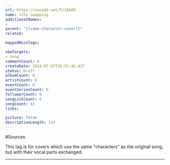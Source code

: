 ```yaml
---
url: https://vocadb.net/T/10689
name: role swapping
additionalNames: 
- 
parent: "[[same-character-cover]]"
related:

mappedNicoTags:

newTargets:
- song
commentCount: 0
createDate: 2024-07-07T16:55:42.437
status: Draft
albumCount: 0
artistCount: 0
eventCount: 0
eventSeriesCount: 0
followerCount: 0
songListCount: 0
songCount: 43
links: 

picture: false
descriptionLength: 114
---
```


#Sources

This tag is for covers which use the same "characters" as the original song, but with their vocal parts exchanged.

---

